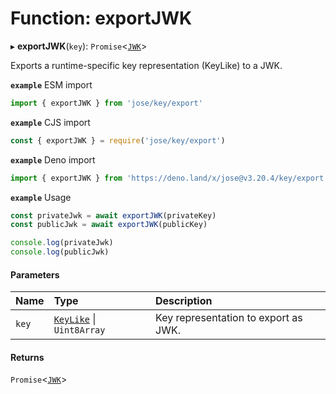 # Function: exportJWK

▸ **exportJWK**(`key`): `Promise`<[`JWK`](../interfaces/types.JWK.md)\>

Exports a runtime-specific key representation (KeyLike) to a JWK.

**`example`** ESM import
```js
import { exportJWK } from 'jose/key/export'
```

**`example`** CJS import
```js
const { exportJWK } = require('jose/key/export')
```

**`example`** Deno import
```js
import { exportJWK } from 'https://deno.land/x/jose@v3.20.4/key/export.ts'
```

**`example`** Usage
```js
const privateJwk = await exportJWK(privateKey)
const publicJwk = await exportJWK(publicKey)

console.log(privateJwk)
console.log(publicJwk)
```

#### Parameters

| Name | Type | Description |
| :------ | :------ | :------ |
| `key` | [`KeyLike`](../types/types.KeyLike.md) \| `Uint8Array` | Key representation to export as JWK. |

#### Returns

`Promise`<[`JWK`](../interfaces/types.JWK.md)\>
